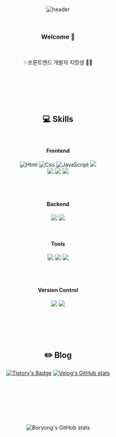 <div align=center>

![header](https://capsule-render.vercel.app/api?type=venom&color=auto&height=300&section=header&text=Bo-Ryong&fontSize=50)

<br/>

### Welcome 👋

<br/>

✨프론트엔드 개발자 지망생 🌱✨

<br/><br/>

<!--
🔭 I’m currently working on ...
- 🌱 I’m currently learning ...
- 👯 I’m looking to collaborate on ...
- 🤔 I’m looking for help with ...
- 💬 Ask me about ...
- 📫 How to reach me: ...
- 😄 Pronouns: ...
- ⚡ Fun fact: ...
-->

<br/><br/>

## 💻 Skills

<br/>

#### Frontend
<img alt="Html" src ="https://img.shields.io/badge/HTML5-E34F26.svg?&style=for-the-badge&logo=HTML5&logoColor=white"/> 
<img alt="Css" src ="https://img.shields.io/badge/CSS3-1572B6.svg?&style=for-the-badge&logo=CSS3&logoColor=white"/> 
<img alt="JavaScript" src ="https://img.shields.io/badge/JavaScript-F7DF1E.svg?&style=for-the-badge&logo=JavaScript&logoColor=black"/> 
<img src="https://img.shields.io/badge/React-61DAFB?style=for-the-badge&logo=React&logoColor=white"> 

<br/>

<img src="https://img.shields.io/badge/jquery-0769AD?style=for-the-badge&logo=jquery&logoColor=white"> 
<img src="https://img.shields.io/badge/Sass-CC6699?style=for-the-badge&logo=Sass&logoColor=white"/>
<img src="https://img.shields.io/badge/bootstrap-7952B3?style=for-the-badge&logo=bootstrap&logoColor=white"> 

<br/><br/>

#### Backend

<img src="https://img.shields.io/badge/java-3CB371?style=for-the-badge&logo=OpenJDK&logoColor=white"> <img src="https://img.shields.io/badge/node.js-339933?style=for-the-badge&logo=Node.js&logoColor=white"> 

<br/>

#### Tools

<img src="https://img.shields.io/badge/Visual Studio Code-007ACC?style=for-the-badge&logo=Visual Studio Code&logoColor=white"/>
<img src="https://img.shields.io/badge/Intellij idea-000000?style=for-the-badge&logo=intellijidea&logoColor=white" />
<img src="https://img.shields.io/badge/eclipseide-2C2255?style=for-the-badge&logo=eclipseide&logoColor=white" />

<br/><br/>

#### Version Control

<img src="https://img.shields.io/badge/github-181717?style=for-the-badge&logo=github&logoColor=white"> <img src="https://img.shields.io/badge/git-F05032?style=for-the-badge&logo=git&logoColor=white">

<br><br/>
<br/><br/>

## :pencil2: Blog
[![Tistory's Badge](https://github-readme-tistory-card.vercel.app/api/badge?name=Tistory)](https://tensdiary.tistory.com/)
[![Velog's GitHub stats](https://velog-readme-stats.vercel.app/api/badge?name=Velog)](https://velog.io/@kwonboryong) 

<br/><br/>
<br/><br/>

<!-- https://medium.com/crossplatformkorea/%EC%83%88%EB%A1%9C%EC%9A%B4-github-%ED%86%B5%EA%B3%84-%EC%8B%9C%EA%B0%81%ED%99%94-61b000b032d7 -->

<br/>

![Boryong's GitHub stats](https://github-readme-stats.vercel.app/api?username=kwonboryong&show_icons=true&theme=dracula)


</div>
